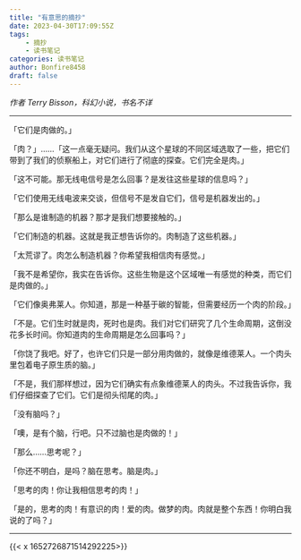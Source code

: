 ```yaml
---
title: "有意思的摘抄"
date: 2023-04-30T17:09:55Z
tags:
    - 摘抄
    - 读书笔记
categories: 读书笔记
author: Bonfire8458
draft: false
---
```


*作者 Terry Bisson，科幻小说，书名不详*

---

「它们是肉做的。」

「肉？」……「这一点毫无疑问。我们从这个星球的不同区域选取了一些，把它们带到了我们的侦察船上，对它们进行了彻底的探查。它们完全是肉。」

「这不可能。那无线电信号是怎么回事？是发往这些星球的信息吗？」

「它们使用无线电波来交谈，但信号不是发自它们，信号是机器发出的。」

「那么是谁制造的机器？那才是我们想要接触的。」

「它们制造的机器。这就是我正想告诉你的。肉制造了这些机器。」

<!--more-->

「太荒谬了。肉怎么制造机器？你希望我相信肉有感觉。」

「我不是希望你，我实在告诉你。这些生物是这个区域唯一有感觉的种类，而它们是肉做的。」

「它们像奥弗莱人。你知道，那是一种基于碳的智能，但需要经历一个肉的阶段。」

「不是。它们生时就是肉，死时也是肉。我们对它们研究了几个生命周期，这倒没花多长时间。你知道肉的生命周期是怎么回事吗？」

「你饶了我吧。好了，也许它们只是一部分用肉做的，就像是维德莱人。一个肉头里包着电子原生质的脑。」

「不是，我们那样想过，因为它们确实有点象维德莱人的肉头。不过我告诉你，我们仔细探查了它们。它们是彻头彻尾的肉。」

「没有脑吗？」

「噢，是有个脑，行吧。只不过脑也是肉做的！」

「那么……思考呢？」

「你还不明白，是吗？脑在思考。脑是肉。」

「思考的肉！你让我相信思考的肉！」

「是的，思考的肉！有意识的肉！爱的肉。做梦的肉。肉就是整个东西！你明白我说的了吗？」


---

{{< x 1652726871514292225>}}
